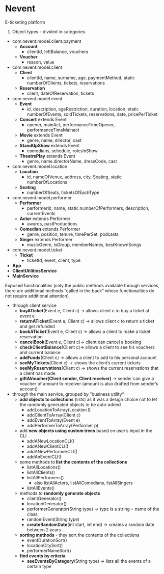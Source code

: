 # Nevent
E-ticketing platform
1) Object types - divided in categories

* com.nevent.model.client.payment
    * **Account**
        * clientId, leftBalance, vouchers
    * **Voucher**
        * reason, value
* com.nevent.model.client
    * **Client**
        * clientId, name, surname, age, paymentMethod, static numberOfClients, tickets, reservations
    * **Reservation**
        * client, dateOfReservation, tickets
* com.nevent.model.event
    * **Event**
        * id, description, ageRestriction, duration, location, static numberOfEvents, soldTickets, reservations, date, pricePerTicket
    * **Concert** extends Event
        * opener, mainAct, performanceTimeOpener, performanceTimeMainact
    * **Movie** extends Event
        * genre, name, director, cast
    * **StandUpShow** extends Event
        * comedians, schedule, rolesInShow
    * **TheatrePlay** extends Event
        * genre, name.directorName, dressCode, cast
* com.nevent.model.location
    * **Location**
        * id, nameOfVenue, address, city, Seating, static numberOfLocations
    * **Seating**
        * numberOfSeats, ticketsOfEachType
* com.nevent.model.performer
    * **Performer**
        * performerId, name, static numberOfPerformers, description, currentEvents
    * **Actor** extends Performer
        * awards, pastProductions
    * **Comedian** extends Performer
        * genre, position, tenure, timePerSet, podcasts
    * **Singer** extends Performer
        * musicGenre, isGroup, memberNames, bestKnownSongs
* com.nevent.model.ticket
    * **Ticket**
        * ticketId, event, client, type
* **App**
* **ClientUtilitiesService**
* **MainService**

Exposed functionalities (only the public methods available through services, there are additional methods “called in the back” whose functionalities do not require additional attention)

* through client service
    * **buyATicket**(Event e, Client c) → allows client c to buy a ticket at event e
    * **returnATicket**(Event e, Client c) → allows client c to return a ticket and get refunded
    * **bookATicket**(Event e, Client c) → allows a client to make a ticket reservation
    * **cancelBook**(Event e, Client c)→ client can cancel a booking
    * **checkClientBalance**(Client c)→ allows a client to see his vouchers and current balance
    * **addFunds**(Client c) → allows a client to add to his personal account
    * **seeMyTickets**(Client c) → shows the client’s current tickets
    * **seeMyReservations**(Client c) → shows the current reservations that a client has made
    * **giftAVoucher(Client sender, Client receiver)** → sender can give a voucher of amount to receiver (amount is also drafted from sender’s account)
* through the main service, grouped by “business utility“
    * **add objects to collections** (lists) as it was a design choice not to let the randomly generated objects to be auto-added
        * addLocationToArray(Location l)
        * addClientToArray(Client c)
        * addEventToArray(Event e)
        * addPerformerToArray(Performer p)
    * add **new objects using custom trees** based on user’s input in the CLI
        * addANewLocationCLI()
        * addANewClientCLI()
        * addANewPerformerCLI()
        * addAnEventCLI()
    * some methods to **list the contents of the collections**
        *  listAllLocations()
        * listAllClients()
        * listAllPerformers()
            * also listAllActors, listAllComedians, listAllSingers
        * listAllEvents()
    * methods to **randomly generate objects**
        * clientGenerator()
        * locationGenerator()
        * performerGenerator(String type) → type is a string = name of the class
        * randomEvent(String type)
        * **createRandomDate**(int start, int end) -> creates a random date between 2 years
    * **sorting methods** - they sort the contents of the collections
        * eventDurationSort()
        * locationCitySort()
        * performerNameSort()
    * **find events by criteria**
        * **seeEventsByCategory**(String type) → lists all the events of a certain type
     

